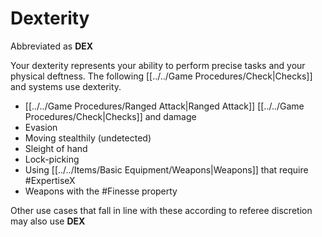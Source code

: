 # Dexterity

Abbreviated as **DEX**

Your dexterity represents your ability to perform precise tasks and your physical deftness. The following [[../../Game Procedures/Check\|Checks]] and systems use dexterity.

- [[../../Game Procedures/Ranged Attack\|Ranged Attack]] [[../../Game Procedures/Check\|Checks]] and damage
- Evasion
- Moving stealthily (undetected)
- Sleight of hand
- Lock-picking
- Using [[../../Items/Basic Equipment/Weapons\|Weapons]] that require #ExpertiseX  
- Weapons with the #Finesse property 

Other use cases that fall in line with these according to referee discretion may also use **DEX**